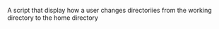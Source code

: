A script that display how a user changes directoriies from the working directory to the home directory
